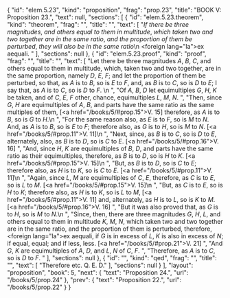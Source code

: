 {
  "id": "elem.5.23",
  "kind": "proposition",
  "frag": "prop.23",
  "title": "BOOK V: Proposition 23.",
  "text": null,
  "sections": [
    {
      "id": "elem.5.23.theorem",
      "kind": "theorem",
      "frag": "",
      "title": "",
      "text": [
        "<var>If there be three magnitudes</var>, <var>and others equal to them in multitude</var>, <var>which taken two and two together are in the same ratio</var>, <var>and the proportion of them be perturbed</var>, <var>they will also be in the same ratio</var>\n       <foreign lang=\"la\">ex aequali</foreign>. "
      ],
      "sections": null
    },
    {
      "id": "elem.5.23.proof",
      "kind": "proof",
      "frag": "",
      "title": "",
      "text": [
        "Let there be three magnitudes <var>A</var>, <var>B</var>, <var>C</var>, and others equal to them in multitude, which, taken two and two together, are in the same proportion, namely <var>D</var>, <var>E</var>, <var>F</var>; and let the proportion of them be perturbed, so that, as <var>A</var> is to <var>B</var>, so is <var>E</var> to <var>F</var>, and, as <var>B</var> is to <var>C</var>, so is <var>D</var> to <var>E</var>; I say that, as <var>A</var> is to <var>C</var>, so is <var>D</var> to <var>F</var>. \n      ",
        "Of <var>A</var>, <var>B</var>, <var>D</var> let equimultiples <var>G</var>, <var>H</var>, <var>K</var> be taken, and of <var>C</var>, <var>E</var>, <var>F</var> other, chance, equimultiples <var>L</var>, <var>M</var>, <var>N</var>. ",
        "Then, since <var>G</var>, <var>H</var> are equimultiples of <var>A</var>, <var>B</var>, and parts have the same ratio as the same multiples of them, [<a href=\"/books/5/#prop.15\">V. 15</a>] therefore, as <var>A</var> is to <var>B</var>, so is <var>G</var> to <var>H</var>.\n      ",
        "For the same reason also, as <var>E</var> is to <var>F</var>, so is <var>M</var> to <var>N</var>. And, as <var>A</var> is to <var>B</var>, so is <var>E</var> to <var>F</var>; therefore also, as <var>G</var> is to <var>H</var>, so is <var>M</var> to <var>N</var>. [<a href=\"/books/5/#prop.11\">V. 11</a>]\n      ",
        "Next, since, as <var>B</var> is to <var>C</var>, so is <var>D</var> to <var>E</var>, alternately, also, as <var>B</var> is to <var>D</var>, so is <var>C</var> to <var>E</var>. [<a href=\"/books/5/#prop.16\">V. 16</a>] ",
        "And, since <var>H</var>, <var>K</var> are equimultiples of <var>B</var>, <var>D</var>, and parts have the same ratio as their equimultiples, therefore, as <var>B</var> is to <var>D</var>, so is <var>H</var> to <var>K</var>. [<a href=\"/books/5/#prop.15\">V. 15</a>]\n       ",
        "But, as <var>B</var> is to <var>D</var>, so is <var>C</var> to <var>E</var>; therefore also, as <var>H</var> is to <var>K</var>, so is <var>C</var> to <var>E</var>. [<a href=\"/books/5/#prop.11\">V. 11</a>]\n      ",
        "Again, since <var>L</var>, <var>M</var> are equimultiples of <var>C</var>, <var>E</var>, therefore, as <var>C</var> is to <var>E</var>, so is <var>L</var> to <var>M</var>. [<a href=\"/books/5/#prop.15\">V. 15</a>]\n      ",
        "But, as <var>C</var> is to <var>E</var>, so is <var>H</var> to <var>K</var>; therefore also, as <var>H</var> is to <var>K</var>, so is <var>L</var> to <var>M</var>, [<a href=\"/books/5/#prop.11\">V. 11</a>] and, alternately, as <var>H</var> is to <var>L</var>, so is <var>K</var> to <var>M</var>. [<a href=\"/books/5/#prop.16\">V. 16</a>] ",
        "But it was also proved that, as <var>G</var> is to <var>H</var>, so is <var>M</var> to <var>N</var>.\n      ",
        "Since, then, there are three magnitudes <var>G</var>, <var>H</var>, <var>L</var>, and others equal to them in multitude <var>K</var>, <var>M</var>, <var>N</var>, which taken two and two together are in the same ratio, and the proportion of them is perturbed, therefore, <foreign lang=\"la\">ex aequali</foreign>, if <var>G</var> is in excess of <var>L</var>, <var>K</var> is also in excess of <var>N</var>; if equal, equal; and if less, less. [<a href=\"/books/5/#prop.21\">V. 21</a>] ",
        "And <var>G</var>, <var>K</var> are equimultiples of <var>A</var>, <var>D</var>, and <var>L</var>, <var>N</var> of <var>C</var>, <var>F</var>. ",
        "Therefore, as <var>A</var> is to <var>C</var>, so is <var>D</var> to <var>F</var>. "
      ],
      "sections": null
    },
    {
      "id": "",
      "kind": "qed",
      "frag": "",
      "title": "",
      "text": [
        "Therefore etc. Q. E. D."
      ],
      "sections": null
    }
  ],
  "layout": "proposition",
  "book": 5,
  "next": {
    "text": "Proposition 24.",
    "url": "/books/5/prop.24"
  },
  "prev": {
    "text": "Proposition 22.",
    "url": "/books/5/prop.22"
  }
}
